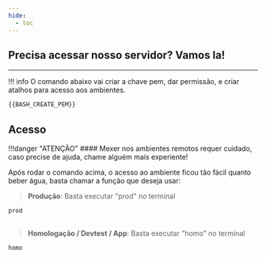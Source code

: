 ```yaml
---
hide:
  - toc
---
```


## Precisa acessar nosso servidor? Vamos la!
---
!!! info
    O comando abaixo vai criar a chave pem, dar permissão, e criar atalhos para acesso aos ambientes.

```bash
{{BASH_CREATE_PEM}}
```

## Acesso
!!!danger "ATENÇÃO"
    #### Mexer nos ambientes remotos requer cuidado, caso precise de ajuda, chame alguém mais experiente!

Após rodar o comando acima, o acesso ao ambiente ficou tão fácil quanto beber água, basta chamar a função que deseja usar:

> **Produção**: Basta executar "prod" no terminal
```bash
prod
```

##
> **Homologação / Devtest / App**: Basta executar "homo" no terminal
```bash
homo
```
